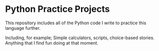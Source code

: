 # Python Practice Projects

This repository includes all of the Python code I write to practice this language further.

Including, for example; Simple calculators, scripts, choice-based stories. Anything that
I find fun doing at that moment.
